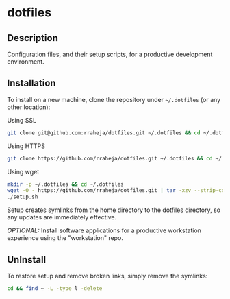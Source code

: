 dotfiles
========

Description
-----------

Configuration files, and their setup scripts, for a productive development environment.

Installation
------------
To install on a new machine, clone the repository under `~/.dotfiles` (or any other location):

Using SSL
```bash
git clone git@github.com:rraheja/dotfiles.git ~/.dotfiles && cd ~/.dotfiles && ./setup.sh
````

Using HTTPS
```bash
git clone https://github.com/rraheja/dotfiles.git ~/.dotfiles && cd ~/.dotfiles && ./setup.sh
````

Using wget

````bash
mkdir -p ~/.dotfiles && cd ~/.dotfiles
wget -O - https://github.com/rraheja/dotfiles.git | tar -xzv --strip-components 1
./setup.sh
````
Setup creates symlinks from the home directory to the dotfiles directory, so any updates are immediately effective.

*OPTIONAL:* Install software applications for a productive workstation experience using the "workstation" repo.

UnInstall
---------

To restore setup and remove broken links, simply remove the symlinks:

```bash
cd && find ~ -L -type l -delete
```
